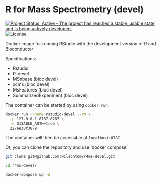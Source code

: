 # R for Mass Spectrometry (devel)

[![Project Status: Active - The project has reached a stable, usable state and is being actively developed.](http://www.repostatus.org/badges/0.1.0/active.svg)](http://www.repostatus.org/#active) ![License](https://img.shields.io/badge/license-GNU%20GPL%20v3.0-blue.svg "GNU GPL v3.0") 

Docker image for running RStudio with the development version of R and Bioconductor

Specifications:
* Rstudio
* R-devel 
* MSnbase (bioc devel)
* xcms (bioc devel)
* MsFeatures (bioc devel)
* SummarizedExperiment (bioc devel)

The container can be started by using `docker run`

```sh
docker run --name rstudio-devel --rm \
  -p 127.0.0.1:8787:8787 \
  -e DISABLE_AUTH=true \
  227ee30f3879
```

The container will then be accessible at `localhost:8787`

Or, you can clone the repository and use 'docker compose'

```sh
git clone git@github.com:wilsontom/r4ms-devel.git

cd r4ms-devel/

docker-compose up -d

```


